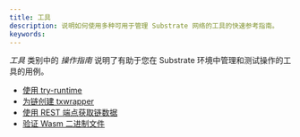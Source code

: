 ```yaml
---
title: 工具
description: 说明如何使用多种可用于管理 Substrate 网络的工具的快速参考指南。
keywords:
---
```


_工具_ 类别中的 _操作指南_ 说明了有助于您在 Substrate 环境中管理和测试操作的工具的用例。

- [使用 try-runtime](/reference/how-to-guides/tools/use-try-runtime/)
- [为链创建 txwrapper](/reference/how-to-guides/tools/create-a-txwrapper/)
- [使用 REST 端点获取链数据](/reference/how-to-guides/tools/use-sidecar/)
- [验证 Wasm 二进制文件](/reference/how-to-guides/tools/verify-wasm/)
